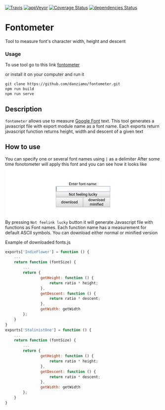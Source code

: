 [![Travis](https://travis-ci.org/danziamo/fontometer.svg?branch=master)](https://travis-ci.org/danziamo/fontometer)
[![appVeyor](https://ci.appveyor.com/api/projects/status/3nrnff2hm6g2v9ph?svg=true)](https://ci.appveyor.com/project/danziamo/fontometer)
[![Coverage Status](https://coveralls.io/repos/github/danziamo/fontometer/badge.svg?branch=master)](https://coveralls.io/github/danziamo/fontometer?branch=master)
[![dependencies Status](https://david-dm.org/danziamo/fontometer/status.svg)](https://david-dm.org/danziamo/fontometer)

# Fontometer

Tool to measure font's character width, height and descent


### Usage
To use tool go to this link [fontometer](https://danziamo.github.io/fontometer/)

or install it on your computer and run it

```
git clone https://github.com/danziamo/fontometer.git
npm run build
npm run serve
```


## Description

`fontometer` allows use to measure [Google Font](https://fonts.google.com/) text.
This tool generates a javascript file with export module name as a font name.
Each exports return javascript function returns height, width and descent of a given text

## How to use
You can specify one or several font names using `|` as a delimiter
After some time fonotometer will apply this font and you can see how it looks like
![Normal view](/media/demo.gif)
By pressing `Not feelink lucky` button it will generate Javascript file with functions as Font names. Each function name has a measurement for default ASCII symbols. You can download either normal or minified version

Example of downloaded fonts.js
```js
exports['IndieFlower'] = function () {
    ...
    return function (fontSize) {
        ...
        return {
                getHeight: function () {
                    return ratio * height;
                },
                getDescent: function () {
                    return ratio * descent;
                },
                getWidth: getWidth
        };
    }
}
exports['StalinistOne'] = function () {
    ...
    return function (fontSize) {
        ...
        return {
                getHeight: function () {
                    return ratio * height;
                },
                getDescent: function () {
                    return ratio * descent;
                },
                getWidth: getWidth
        };
    }
}
```
